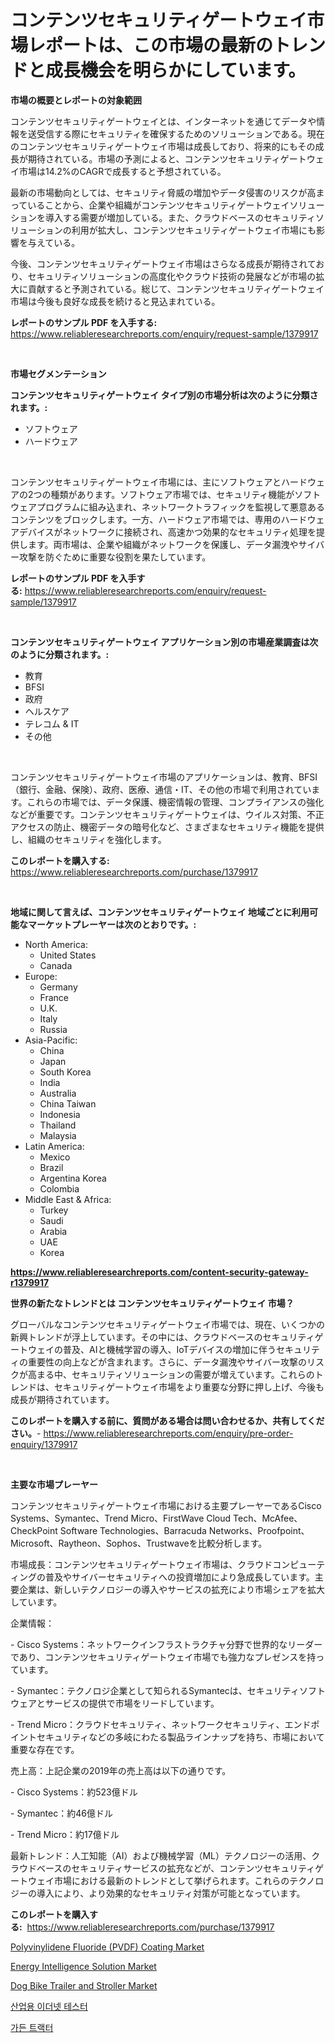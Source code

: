 <p><h1>コンテンツセキュリティゲートウェイ市場レポートは、この市場の最新のトレンドと成長機会を明らかにしています。</h1></p><p><strong>市場の概要とレポートの対象範囲</strong></p>
<p><p>コンテンツセキュリティゲートウェイとは、インターネットを通じてデータや情報を送受信する際にセキュリティを確保するためのソリューションである。現在のコンテンツセキュリティゲートウェイ市場は成長しており、将来的にもその成長が期待されている。市場の予測によると、コンテンツセキュリティゲートウェイ市場は14.2%のCAGRで成長すると予想されている。</p><p>最新の市場動向としては、セキュリティ脅威の増加やデータ侵害のリスクが高まっていることから、企業や組織がコンテンツセキュリティゲートウェイソリューションを導入する需要が増加している。また、クラウドベースのセキュリティソリューションの利用が拡大し、コンテンツセキュリティゲートウェイ市場にも影響を与えている。</p><p>今後、コンテンツセキュリティゲートウェイ市場はさらなる成長が期待されており、セキュリティソリューションの高度化やクラウド技術の発展などが市場の拡大に貢献すると予測されている。総じて、コンテンツセキュリティゲートウェイ市場は今後も良好な成長を続けると見込まれている。</p></p>
<p><strong>レポートのサンプル PDF を入手する:</strong> <a href="https://www.reliableresearchreports.com/enquiry/request-sample/1379917">https://www.reliableresearchreports.com/enquiry/request-sample/1379917</a></p>
<p>&nbsp;</p>
<p><strong>市場セグメンテーション</strong></p>
<p><strong>コンテンツセキュリティゲートウェイ タイプ別の市場分析は次のように分類されます。:</strong></p>
<p><ul><li>ソフトウェア</li><li>ハードウェア</li></ul></p>
<p>&nbsp;</p>
<p><p>コンテンツセキュリティゲートウェイ市場には、主にソフトウェアとハードウェアの2つの種類があります。ソフトウェア市場では、セキュリティ機能がソフトウェアプログラムに組み込まれ、ネットワークトラフィックを監視して悪意あるコンテンツをブロックします。一方、ハードウェア市場では、専用のハードウェアデバイスがネットワークに接続され、高速かつ効果的なセキュリティ処理を提供します。両市場は、企業や組織がネットワークを保護し、データ漏洩やサイバー攻撃を防ぐために重要な役割を果たしています。</p></p>
<p><strong>レポートのサンプル PDF を入手する:</strong>&nbsp;<a href="https://www.reliableresearchreports.com/enquiry/request-sample/1379917">https://www.reliableresearchreports.com/enquiry/request-sample/1379917</a></p>
<p>&nbsp;</p>
<p><strong> コンテンツセキュリティゲートウェイ アプリケーション別の市場産業調査は次のように分類されます。:</strong></p>
<p><ul><li>教育</li><li>BFSI</li><li>政府</li><li>ヘルスケア</li><li>テレコム & IT</li><li>その他</li></ul></p>
<p>&nbsp;</p>
<p><p>コンテンツセキュリティゲートウェイ市場のアプリケーションは、教育、BFSI（銀行、金融、保険）、政府、医療、通信・IT、その他の市場で利用されています。これらの市場では、データ保護、機密情報の管理、コンプライアンスの強化などが重要です。コンテンツセキュリティゲートウェイは、ウイルス対策、不正アクセスの防止、機密データの暗号化など、さまざまなセキュリティ機能を提供し、組織のセキュリティを強化します。</p></p>
<p><strong>このレポートを購入する:</strong>&nbsp; <a href="https://www.reliableresearchreports.com/purchase/1379917">https://www.reliableresearchreports.com/purchase/1379917</a></p>
<p>&nbsp;</p>
<p><strong>地域に関して言えば、コンテンツセキュリティゲートウェイ 地域ごとに利用可能なマーケットプレーヤーは次のとおりです。:</strong></p>
<p><ul>
    <li>
        North America:
        <ul>
            <li>United States</li>
            <li>Canada</li>
        </ul>
    </li>
    <li>
        Europe:
        <ul>
            <li>Germany</li>
            <li>France</li>
            <li>U.K.</li>
            <li>Italy</li>
            <li>Russia</li>
        </ul>
    </li>
    <li>
        Asia-Pacific:
        <ul>
            <li>China</li>
            <li>Japan</li>
            <li>South Korea</li>
            <li>India</li>
            <li>Australia</li>
            <li>China Taiwan</li>
            <li>Indonesia</li>
            <li>Thailand</li>
            <li>Malaysia</li>
        </ul>
    </li>
    <li>
        Latin America:
        <ul>
            <li>Mexico</li>
            <li>Brazil</li>
            <li>Argentina Korea</li>
            <li>Colombia</li>
        </ul>
    </li>
    <li>
        Middle East & Africa:
        <ul>
            <li>Turkey</li>
            <li>Saudi</li>
            <li>Arabia</li>
            <li>UAE</li>
            <li>Korea</li>
        </ul>
    </li>
    </ul></p>
<p><strong><a href="https://www.reliableresearchreports.com/content-security-gateway-r1379917">https://www.reliableresearchreports.com/content-security-gateway-r1379917</a></strong>&nbsp;</p>
<p><strong>世界の新たなトレンドとは コンテンツセキュリティゲートウェイ 市場？</strong></p>
<p><p>グローバルなコンテンツセキュリティゲートウェイ市場では、現在、いくつかの新興トレンドが浮上しています。その中には、クラウドベースのセキュリティゲートウェイの普及、AIと機械学習の導入、IoTデバイスの増加に伴うセキュリティの重要性の向上などが含まれます。さらに、データ漏洩やサイバー攻撃のリスクが高まる中、セキュリティソリューションの需要が増えています。これらのトレンドは、セキュリティゲートウェイ市場をより重要な分野に押し上げ、今後も成長が期待されています。</p></p>
<p><strong>このレポートを購入する前に、質問がある場合は問い合わせるか、共有してください。</strong>- <a href="https://www.reliableresearchreports.com/enquiry/pre-order-enquiry/1379917">https://www.reliableresearchreports.com/enquiry/pre-order-enquiry/1379917</a></p>
<p>&nbsp;</p>
<p><strong>主要な市場プレーヤー</strong></p>
<p><p>コンテンツセキュリティゲートウェイ市場における主要プレーヤーであるCisco Systems、Symantec、Trend Micro、FirstWave Cloud Tech、McAfee、CheckPoint Software Technologies、Barracuda Networks、Proofpoint、Microsoft、Raytheon、Sophos、Trustwaveを比較分析します。</p><p>市場成長：コンテンツセキュリティゲートウェイ市場は、クラウドコンピューティングの普及やサイバーセキュリティへの投資増加により急成長しています。主要企業は、新しいテクノロジーの導入やサービスの拡充により市場シェアを拡大しています。</p><p>企業情報：</p><p>- Cisco Systems：ネットワークインフラストラクチャ分野で世界的なリーダーであり、コンテンツセキュリティゲートウェイ市場でも強力なプレゼンスを持っています。</p><p>- Symantec：テクノロジ企業として知られるSymantecは、セキュリティソフトウェアとサービスの提供で市場をリードしています。</p><p>- Trend Micro：クラウドセキュリティ、ネットワークセキュリティ、エンドポイントセキュリティなどの多岐にわたる製品ラインナップを持ち、市場において重要な存在です。</p><p>売上高：上記企業の2019年の売上高は以下の通りです。</p><p>- Cisco Systems：約523億ドル</p><p>- Symantec：約46億ドル</p><p>- Trend Micro：約17億ドル</p><p>最新トレンド：人工知能（AI）および機械学習（ML）テクノロジーの活用、クラウドベースのセキュリティサービスの拡充などが、コンテンツセキュリティゲートウェイ市場における最新のトレンドとして挙げられます。これらのテクノロジーの導入により、より効果的なセキュリティ対策が可能となっています。</p></p>
<p><strong>このレポートを購入する:</strong>&nbsp;&nbsp;<a href="https://www.reliableresearchreports.com/purchase/1379917">https://www.reliableresearchreports.com/purchase/1379917</a></p>
<p><p><a href="https://www.linkedin.com/pulse/polyvinylidene-fluoride-pvdf-coating-market-size-growth-outlook-zzune">Polyvinylidene Fluoride (PVDF) Coating Market</a></p><p><a href="https://github.com/bobicer/Market-Research-Report-List-3/blob/main/energy-intelligence-solution-market.md">Energy Intelligence Solution Market</a></p><p><a href="https://issuu.com/reportprime-2/docs/dog-bike-trailer-and-stroller-market-size-2030.ppt">Dog Bike Trailer and Stroller Market</a></p><p><a href="https://github.com/Tristiarton768456/Market-Research-Report-List-1/blob/main/746663761840.md">산업용 이더넷 테스터</a></p><p><a href="https://medium.com/@jerrodhilll68/%EA%B0%80%EB%93%A0-%ED%8A%B8%EB%9E%99%ED%84%B0-%EC%8B%9C%EC%9E%A5-%EB%A9%94%ED%8A%B8%EB%A6%AD-%ED%95%B4%EB%8F%85-%EC%8B%9C%EC%9E%A5-%EC%A0%90%EC%9C%A0%EC%9C%A8-%ED%8A%B8%EB%A0%8C%EB%93%9C-%EB%B0%8F-%EC%84%B1%EC%9E%A5-%ED%8C%A8%ED%84%B4-f9da9e79e995">가든 트랙터</a></p></p>